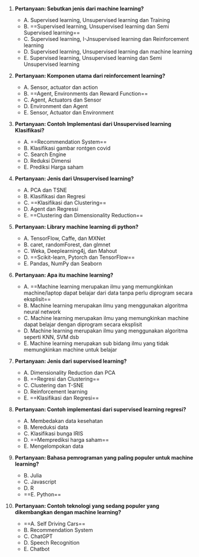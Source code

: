 1. **Pertanyaan: Sebutkan jenis dari machine learning?**
   - A. Supervised learning, Unsupervised learning dan Training
   - B. ==Supervised learning, Unsupervised learning dan Semi Supervised learning==
   - C. Supervised learning, I-Jnsupervised learning dan Reinforcement learning
   - D. Supervised learning, Unsupervised learning dan machine learning
   - E. Supervised learning, Unsupervised learning dan Semi Unsupervised learning

2. **Pertanyaan: Komponen utama dari reinforcement learning?**
   - A. Sensor, actuator dan action
   - B. ==Agent, Environments dan Reward Function==
   - C. Agent, Actuators dan Sensor
   - D. Environment dan Agent
   - E. Sensor, Actuator dan Environment

3. **Pertanyaan: Contoh Implementasi dari Unsupervised learning Klasifikasi?**
   - A. ==Recommendation System==
   - B. Klasifikasi gambar rontgen covid
   - C. Search Engine
   - D. Reduksi Dimensi
   - E. Prediksi Harga saham

4. **Pertanyaan: Jenis dari Unsupervised learning?**
   - A. PCA dan TSNE
   - B. Klasifikasi dan Regresi
   - C. ==Klasifikasi dan Clustering==
   - D. Agent dan Regressi
   - E. ==Clustering dan Dimensionality Reduction==

5. **Pertanyaan: Library machine learning di python?**
   - A. TensorFlow, Caffe, dan MXNet
   - B. caret, randomForest, dan glmnet
   - C. Weka, Deeplearning4j, dan Mahout
   - D. ==Scikit-learn, Pytorch dan TensorFlow==
   - E. Pandas, NumPy dan Seaborn

6. **Pertanyaan: Apa itu machine learning?**
   - A. ==Machine learning merupakan ilmu yang memungkinkan machine/laptop dapat belajar dari data tanpa perlu diprogram secara eksplisit==
   - B. Machine learning merupakan ilmu yang menggunakan algoritma neural network
   - C. Machine learning merupakan ilmu yang memungkinkan machine dapat belajar dengan diprogram secara eksplisit
   - D. Machine learning merupakan ilmu yang menggunakan algoritma seperti KNN, SVM dsb
   - E. Machine learning merupakan sub bidang ilmu yang tidak memungkinkan machine untuk belajar

7. **Pertanyaan: Jenis dari supervised learning?**
   - A. Dimensionality Reduction dan PCA
   - B. ==Regresi dan Clustering==
   - C. Clustering dan T-SNE
   - D. Reinforcement learning
   - E. ==Klasifikasi dan Regresi==

8. **Pertanyaan: Contoh implementasi dari supervised learning regresi?**
   - A. Membedakan data kesehatan
   - B. Mereduksi data
   - C. Klasifikasi bunga IRIS
   - D. ==Memprediksi harga saham==
   - E. Mengelompokan data

9. **Pertanyaan: Bahasa pemrograman yang paling populer untuk machine learning?**
   - B. Julia
   - C. Javascript
   - D. R
   - ==E. Python==

10. **Pertanyaan: Contoh teknologi yang sedang populer yang dikembangkan dengan machine learning?**
    - ==A. Self Driving Cars==
    - B. Recommendation System
    - C. ChatGPT
    - D. Speech Recognition
    - E. Chatbot